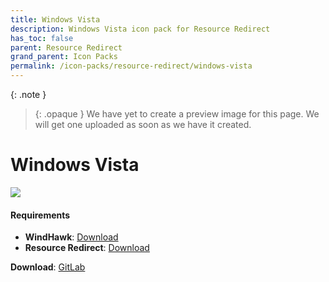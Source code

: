 ```yaml
---
title: Windows Vista
description: Windows Vista icon pack for Resource Redirect
has_toc: false
parent: Resource Redirect
grand_parent: Icon Packs
permalink: /icon-packs/resource-redirect/windows-vista
---
```


{: .note }
> {: .opaque }
> We have yet to create a preview image for this page. We will get one uploaded as soon as we have it created.

Windows Vista
===========================

![][Preview]

#### Requirements

*   **WindHawk**: [Download][WindHawk]
*   **Resource Redirect**: [Download][ResourceRedirect]

**Download**: [GitLab][GitLab]

<!-- ///////////////////////////////////////////////////////////////////////////////////////////////////////////////////////////////////////////////////// -->

[Preview]: https://gitlab.com/the-back-room/resource-redirect/-/tree/main/icon-packs/Windows-Vista/Extras/Preview.bmp 

[GitLab]: https://gitlab.com/the-back-room/resource-redirect/-/tree/main/icon-packs/Windows-Vista

[WindHawk]: https://windhawk.net/
[ResourceRedirect]: https://windhawk.net/mods/icon-resource-redirect

<!-- ///////////////////////////////////////////////////////////////////////////////////////////////////////////////////////////////////////////////////// -->
